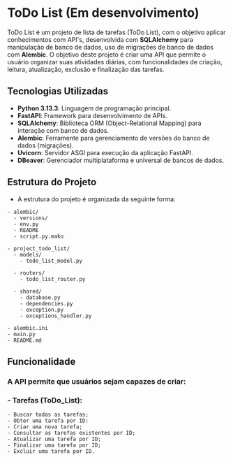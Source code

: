 # ToDo List (Em desenvolvimento)
ToDo List é um projeto de lista de tarefas (ToDo List), com o objetivo aplicar conhecimentos com API's, 
desenvolvida com **SQLAlchemy** para manipulação de banco de dados, uso de migrações de banco de dados com **Alembic**.
O objetivo deste projeto é criar uma API que permite o usuário organizar suas atividades diárias, com funcionalidades de criação, leitura, atualização, exclusão e finalização das tarefas.

## Tecnologias Utilizadas
- **Python 3.13.3**: Linguagem de programação principal.
- **FastAPI**: Framework para desenvolvimento de APIs.
- **SQLAlchemy**: Biblioteca ORM (Object-Relational Mapping) para interação com banco de dados.
- **Alembic**: Ferramente para gerenciamento de versões do banco de dados (migrações).
- **Uvicorn**: Servidor ASGI para execução da aplicação FastAPI.
- **DBeaver**: Gerenciador multiplataforma e universal de bancos de dados.

## Estrutura do Projeto
- A estrutura do projeto é organizada da seguinte forma:
```plaintext
- alembic/
  - versions/                
  - env.py                   
  - README                   
  - script.py.mako           

- project_todo_list/
  - models/                  
    - todo_list_model.py
  
  - routers/
    - todo_list_router.py
  
  - shared/
    - database.py
    - dependencies.py
    - exception.py
    - exceptions_handler.py

- alembic.ini
- main.py
- README.md
```
## Funcionalidade
### A API permite que usuários sejam capazes de criar:
### - Tarefas (ToDo_List):
    - Buscar todas as tarefas;
    - Obter uma tarefa por ID:
    - Criar uma nova tarefa;
    - Consultar as tarefas existentes por ID;
    - Atualizar uma tarefa por ID;
    - Finalizar uma tarefa por ID;
    - Excluir uma tarefa por ID.
